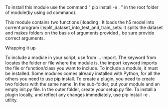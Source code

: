 To install this module use the command "  pip install -e .  " in the root folder of module(by using cd command).

This module contains two functions
i)loading : It loads the h5 model into current program
ii)split_dataset_into_test_and_train_sets: It splits the dataset and makes folders on the basis of arguments provided , 
be sure provide correct arguments.

Wrapping it up


To include a module in your script, use from ... import. 
The keyword from locates the folder or file where the module is, the import keyword imports the file or
function/class you want to include. To include a module, it must be installed. Some modules comes already 
installed with Python, for all the others you need to use pip install. To create a plugin,
you need to create two folders with the same name. In the sub-folder, put your module and an 
empty init.py file. In the outer folder, create your setup.py file. To install a plugin locally,
and reflect any changes immediately, use pip install -e . utility.
